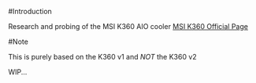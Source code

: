 #Introduction

Research and probing of the MSI K360 AIO cooler [MSI K360 Official Page](https://www.msi.com/Liquid-Cooling/MPG-CORELIQUID-K360)

#Note

This is purely based on the K360 v1 and *NOT* the K360 v2

WIP...